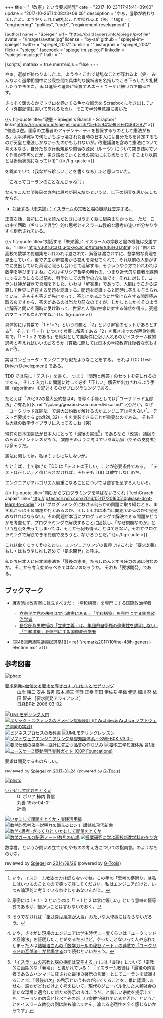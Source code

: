 +++
title = "「改憲」という要求開発"
date =  "2017-10-23T17:45:41+09:00"
update = "2017-10-26T14:08:23+09:00"
description = "やぁ，選挙が終わりましたよ。ようやくこれで胡乱なことが喋れるよ（笑）"
tags        = [ "engineering", "politics", "code", "requirement-revelopment" ]

[author]
  name      = "Spiegel"
  url       = "https://baldanders.info/spiegel/profile/"
  avatar    = "/images/avatar.jpg"
  license   = "by-sa"
  github    = "spiegel-im-spiegel"
  twitter   = "spiegel_2007"
  tumblr    = ""
  instagram = "spiegel_2007"
  flickr    = "spiegel"
  facebook  = "spiegel.im.spiegel"
  linkedin  = "spiegelimspiegel"
  flattr    = ""

[scripts]
  mathjax = true
  mermaidjs = false
+++

やぁ，選挙が終わりましたよ。
ようやくこれで胡乱なことが喋れるよ（笑） みんなよく選挙期間中に公衆空間で具体的な候補者を名指しでこき下ろしたり礼賛したりできるな。
私は選管や選管に密告するネットユーザが怖いので無理です。

さっそく頭のなかでトグロを巻いてる色々な雑念を [Scrapbox] に吐き出していく（外部記憶に書いて忘れるため）。
そこで半分無意識に書いた

{{< fig-quote title="改憲 - Spiegel's Branch - Scrapbox" link="https://scrapbox.io/spiegel-branch/%E6%94%B9%E6%86%B2" >}} 
<q>普通は逆。国家の主権者のアイデンティティを担保するものとして憲法がある。太平洋戦争で何もかもぶっ壊された当時の日本人には自分たちを肯定するものが天皇と憲法しかなかったのかもしれないが。改憲議論を含めて憲法について考えるなら，自分たちの行動規範や慣習の源泉（ルーツ）について突き詰めていく作業が不可欠だが，突き詰めていくと当の憲法にぶち当たって，そこより以前とは断絶状態になっている</q>
{{< /fig-quote >}} 

を眺めていて（我ながら珍しいことを書くなぁ）ふと思いついた。

「これってコーランのことなんじゃね[^quran1]？」

[^quran1]: いや，イスラーム教徒の方は怒らないでね。この手の「思考の横滑り」は私にはいつものことなので笑って許してください。私はエンジニアだけど，いつも論理的に考えているわけじゃあないんだよ。

なんでこんな明後日の方向に思考が飛んだかというと，以下の記事を思い出したからだ。

- [対話する「未来論」：イスラームの宗教と脳の機能は交差する。](http://30th.rcast.u-tokyo.ac.jp/future/future01.html)

正直な話，最初にこれを読んだときにはうまく脳に馴染まなかった。
ただ，この中で西欧（ギリシア哲学）的な思考とイスラーム教的な思考の違いが分かりやすく例示されている。

{{< fig-quote title="対話する「未来論」：イスラームの宗教と脳の機能は交差する。" link="http://30th.rcast.u-tokyo.ac.jp/future/future01.html" >}} 
<q>例えば高校で数学の問題集をわれわれは渡されて、解答は渡されずに、数学的な真理を見出していく。後で先生が解答集から答えを見せてくれて、それ以前の人間がすでに見出していた真理と照らし合わせて理解する、そういうやり方でわれわれは数学を学びますよね。これはギリシア哲学の時代の、つまり近代的な自我を課題にするようになる以前の、科学としての哲学の方法論です。それに対して、コーランは神が啓示で真理を下した、いわば「解答集」であって、人間はそこから逆算して世界に存在する問題を認識する。問題を認識すると同時に答えも与えられている。そもそも答えが先にあって、答えにあるように世界に存在する問題読み取るのですから、答えがあるのは当たり前なのですが、しかしとにかくそのように解答と問いを同時に受け取って、世界と人間の生命に対する確信を得る。究極のマニュアルなんですね。</q>
{{< /fig-quote >}} 

具体的には算数で「$1+1=\,?$」という問題と「$2$」という解答のセットがあるとする[^math1]。
そこで「$1+1$」について考察し解答である「$2$」を導き出すのが西欧的思考で，「$1+1=2$ である」を絶対として無条件に受け入れるのがイスラーム教的思考と考えればいいのだろうか（算数に関しては日本の学校教育は後者な気もするが[^ed1]）。

[^math1]: 厳密には $1+1=2$ というのは「$1+1$ と $2$ は常に等しい」という意味の恒等式であるが，細かいことは言わないでおく。
[^ed1]: そうでなければ「[掛け算は順序が大事](https://baldanders.info/spiegel/log2/000744.shtml "日本の「算数」は壊れてる？ — Baldanders.info")」みたいな大惨事にはならないだろう。

実はコンピュータ・エンジニアも似たようなことをする。
それは TDD (Test-Driven Development) である。

TDD では先に「テスト」を書く。
つまり「問題と解答」のセットを先に作るのである。
そして入力した問題に対して必ず「正しい」解答が出力されるよう手順（algorithm）を記述するのがプログラミングである。

たとえば「20と32の最大公約数は4」を導く手順としては[「ユークリッド互除法」が有名]({{< ref "/golang/greatest-common-divisor.md" >}})だが，なぜ「ユークリッド互除法」で最大公約数が解けるのかエンジニアは考えない[^gcd1]。
テストが要求する $gcd(20,32)=4$ を実装できることが重要なのである。
そもそも大抵の数学ライブラリに入ってるしね（笑）

[^gcd1]: いや，さすがに現場のエンジニアは学生時代に一度くらいは「ユークリッドの互除法」を証明したことがあるだろけど。やったことないって人や忘れてしまった人は[結城浩さんの「数学ガールの秘密ノート」の連載で「ユークリッドの互除法」が登場する](https://cakes.mu/posts/16292)ので読むといいだろう。

現在の日本国憲法が日本人にとって「最後の憲法[^quran2]」であるなら「改憲」議論そのものがナンセンスだろう。
実際そのように考えている政治家（やその支持者）は多そうだ。

[^quran2]: 「[イスラームの宗教と脳の機能は交差する。](http://30th.rcast.u-tokyo.ac.jp/future/future01.html)」には「最後」について「宗教的に画期的な「発明」」と書かれている： 「イスラーム教徒は「最後の預言者であるムハンマドに託された最後の啓示の言葉」としてコーランを認識することで、「最後の次」の啓示というものが出てくることを、単に認識しません。誰かがどれだけよく考え抜いて、現代のグローバル化した人類社会の新たな環境に適合した新たな啓示の法はこうだ、と新しい宗教を提示しても、コーランの内容と比べてその新しい宗教が優れているか否か、ということをイスラーム教徒の側は誰も論じません。論じる必然性を全く感じないからです」

憲法に関しては，私はそっちに与しないが。

たとえば，上で挙げた TDD は「テストは正しい」ことが必要条件である。
「テストは正しい」と信じられなければ，そもそも TDD は成立しないのだ。

エンジニアがアルゴリズム偏重になることについては苦言を呈する人もいる。

{{< fig-quote title="頼むからプログラミングを学ばないでくれ | TechCrunch Japan" link="http://jp.techcrunch.com/2016/05/17/20160510please-dont-learn-to-code/" >}}
<q>プログラミングにおける何らかの問題に取り組むとき、まず私たちはその問題が何であるのか、そしてそれは本当に問題であるのかを見極めなければならない。その問題が本当にプログラミングで解決できる問題かどうかを考慮せず、プログラミングで解決することに固執し、「なぜ問題なのか」という視点を失ってしまっては、そこから何も得ることはできない。それがプログラミングで解決できる問題であろうと、なかろうとだ。</q>
{{< /fig-quote >}}

これは全くもってそのとおり。
エンジニアリングの世界ではこれを「要求定義」もしくはもう少し推し進めて「要求開発」と呼ぶ。

私たち日本人に日本国憲法を「最後の憲法」たらしめんとする圧力の源は何なのか。
そこから考え始めるべきではないのだろうか。
それも「要求開発」である。

## ブックマーク

- [護憲派は改憲案に賛成すべきだ : 「平和構築」を専門にする国際政治学者](http://shinodahideaki.blog.jp/archives/16834872.html)
    - [立憲民主党の未来は実は改憲にある : 「平和構築」を専門にする国際政治学者](http://shinodahideaki.blog.jp/archives/21571730.html)
    - [長谷部恭男教授の「立憲主義」は、集団的自衛権の違憲性を説明しない : 「平和構築」を専門にする国際政治学者](http://shinodahideaki.blog.jp/archives/21632477.html)

- [第48回衆議院議員総選挙]({{< ref "/remark/2017/10/the-48th-general-election.md" >}})

[Scrapbox]: https://scrapbox.io/spiegel-branch/ "Spiegel's Branch - Scrapbox"
[ATOM]: https://atom.io/
[Go 言語]: https://golang.org/ "The Go Programming Language"
[go-plus]: https://atom.io/packages/go-plus

## 参考図書

<div class="hreview" ><a class="item url" href="http://www.amazon.co.jp/exec/obidos/ASIN/4822282686/baldandersinf-22/"><img src="https://images-fe.ssl-images-amazon.com/images/I/512Y77Y5WDL._SL160_.jpg" alt="photo" class="photo"  /></a><dl ><dt class="fn"><a class="item url" href="http://www.amazon.co.jp/exec/obidos/ASIN/4822282686/baldandersinf-22/">要求開発~価値ある要求を導き出すプロセスとモデリング</a></dt><dd>山岸 耕二 安井 昌男 萩本 順三 河野 正幸 野田 伊佐夫 平鍋 健児 細川 努 依田 智夫 ［要求開発アライアンス］ </dd><dd>日経BP社 2006-03-02</dd></dl><p class="similar"><a href="http://www.amazon.co.jp/exec/obidos/ASIN/4822283585/baldandersinf-22/" target="_top"><img src="http://images.amazon.com/images/P/4822283585.09._SCTHUMBZZZ_.jpg"  alt="UMLモデリング入門"  /></a> <a href="http://www.amazon.co.jp/exec/obidos/ASIN/4798121967/baldandersinf-22/" target="_top"><img src="http://images.amazon.com/images/P/4798121967.09._SCTHUMBZZZ_.jpg"  alt="エリック・エヴァンスのドメイン駆動設計 (IT Architects’Archive ソフトウェア開発の実践)"  /></a> <a href="http://www.amazon.co.jp/exec/obidos/ASIN/4492961143/baldandersinf-22/" target="_top"><img src="http://images.amazon.com/images/P/4492961143.09._SCTHUMBZZZ_.jpg"  alt="ビジネスプロセスの教科書"  /></a> <a href="http://www.amazon.co.jp/exec/obidos/ASIN/4822283496/baldandersinf-22/" target="_top"><img src="http://images.amazon.com/images/P/4822283496.09._SCTHUMBZZZ_.jpg"  alt="UMLモデリングレッスン"  /></a> <a href="http://www.amazon.co.jp/exec/obidos/ASIN/4274505219/baldandersinf-22/" target="_top"><img src="http://images.amazon.com/images/P/4274505219.09._SCTHUMBZZZ_.jpg"  alt="ソフトウェアエンジニアリング基礎知識体系 ―SWEBOK V3.0―"  /></a> <a href="http://www.amazon.co.jp/exec/obidos/ASIN/4320023528/baldandersinf-22/" target="_top"><img src="http://images.amazon.com/images/P/4320023528.09._SCTHUMBZZZ_.jpg"  alt="要求仕様の探検学―設計に先立つ品質の作り込み"  /></a> <a href="http://www.amazon.co.jp/exec/obidos/ASIN/4764904047/baldandersinf-22/" target="_top"><img src="http://images.amazon.com/images/P/4764904047.09._SCTHUMBZZZ_.jpg"  alt="要求工学知識体系 第1版"  /></a> <a href="http://www.amazon.co.jp/exec/obidos/ASIN/4798114456/baldandersinf-22/" target="_top"><img src="http://images.amazon.com/images/P/4798114456.09._SCTHUMBZZZ_.jpg"  alt="ユースケース駆動開発実践ガイド (OOP Foundations)"  /></a> </p>
<p class="description">要求は開発するものらしい。</p>
<p class="gtools" >reviewed by <a href='#maker' class='reviewer'>Spiegel</a> on <abbr class="dtreviewed" title="2017-01-24">2017-01-24</abbr> (powered by <a href="http://www.goodpic.com/mt/aws/index.html" >G-Tools</a>)</p>
</div>

<div class="hreview" ><a class="item url" href="http://www.amazon.co.jp/exec/obidos/ASIN/4621045938/baldandersinf-22/"><img src="http://ecx.images-amazon.com/images/I/51XGP8AFX2L._SL160_.jpg" alt="photo" class="photo"  /></a><dl ><dt class="fn"><a class="item url" href="http://www.amazon.co.jp/exec/obidos/ASIN/4621045938/baldandersinf-22/">いかにして問題をとくか</a></dt><dd>G. ポリア 柿内 賢信 </dd><dd>丸善 1975-04-01</dd><dd>評価<abbr class="rating" title="4"><img src="http://g-images.amazon.com/images/G/01/detail/stars-4-0.gif" alt="" /></abbr> </dd></dl><p class="similar"><a href="http://www.amazon.co.jp/exec/obidos/ASIN/4621085298/baldandersinf-22/" target="_top"><img src="http://images.amazon.com/images/P/4621085298.09._SCTHUMBZZZ_.jpg"  alt="いかにして問題をとくか・実践活用編"  /></a> <a href="http://www.amazon.co.jp/exec/obidos/ASIN/4061497863/baldandersinf-22/" target="_top"><img src="http://images.amazon.com/images/P/4061497863.09._SCTHUMBZZZ_.jpg"  alt="数学的思考法―説明力を鍛えるヒント  講談社現代新書"  /></a> <a href="http://www.amazon.co.jp/exec/obidos/ASIN/462108819X/baldandersinf-22/" target="_top"><img src="http://images.amazon.com/images/P/462108819X.09._SCTHUMBZZZ_.jpg"  alt="数学×思考=ざっくりと  いかにして問題をとくか"  /></a> <a href="http://www.amazon.co.jp/exec/obidos/ASIN/4797375698/baldandersinf-22/" target="_top"><img src="http://images.amazon.com/images/P/4797375698.09._SCTHUMBZZZ_.jpg"  alt="数学ガールの秘密ノート/数列の広場"  /></a> <a href="http://www.amazon.co.jp/exec/obidos/ASIN/4185086180/baldandersinf-22/" target="_top"><img src="http://images.amazon.com/images/P/4185086180.09._SCTHUMBZZZ_.jpg"  alt="授業研究に学ぶ高校新数学科の在り方"  /></a> </p>
<p class="description" >数学書。というか問いの立てかたやものの考え方についての指南書。のようなものかな。</p>
<p class="gtools" >reviewed by <a href="#maker" class="reviewer">Spiegel</a> on <abbr class="dtreviewed" title="2014-09-26">2014/09/26</abbr> (powered by <a href="http://www.goodpic.com/mt/aws/index.html">G-Tools</a>)</p>
</div>


<!-- eof -->
